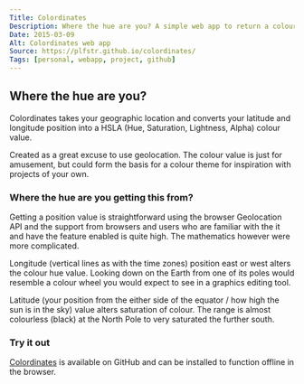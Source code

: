 ```yaml
---
Title: Colordinates
Description: Where the hue are you? A simple web app to return a colour value based on your location on the Earth.
Date: 2015-03-09
Alt: Colordinates web app
Source: https://plfstr.github.io/colordinates/
Tags: [personal, webapp, project, github]
---
```

## Where the hue are you?

Colordinates takes your geographic location and converts your latitude and longitude position into a HSLA (Hue, Saturation, Lightness, Alpha) colour value. 

Created as a great excuse to use geolocation. The colour value is just for amusement, but could form the basis for a colour theme for  inspiration with projects of your own.

### Where the hue are you getting this from?

Getting a position value is straightforward using the browser Geolocation API and the support from browsers and users who are familiar with the it and have the feature enabled is quite high. The mathematics however were more complicated. 

Longitude (vertical lines as with the time zones) position east or west alters the colour hue value. Looking down on the Earth from one of its poles would resemble a colour wheel you would expect to see in a graphics editing tool.

Latitude (your position from the either side of the equator / how high the sun is in the sky) value alters saturation of colour. The range is almost colourless (black) at the North Pole to very saturated the further south. 

### Try it out

[Colordinates](https://plfstr.github.io/colordinates/) is available on GitHub and can be installed to function offline in the browser.